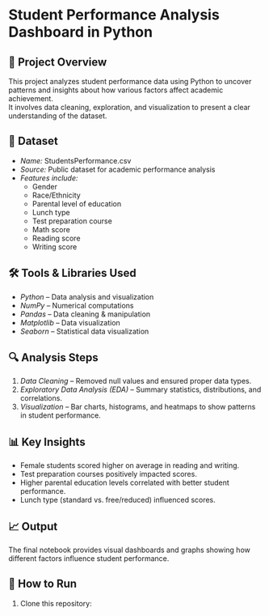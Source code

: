 # Student Performance Analysis Dashboard in Python

## 📌 Project Overview
This project analyzes student performance data using Python to uncover patterns and insights about how various factors affect academic achievement.  
It involves data cleaning, exploration, and visualization to present a clear understanding of the dataset.  

## 📂 Dataset
- *Name:* StudentsPerformance.csv  
- *Source:* Public dataset for academic performance analysis  
- *Features include:*
  - Gender  
  - Race/Ethnicity  
  - Parental level of education  
  - Lunch type  
  - Test preparation course  
  - Math score  
  - Reading score  
  - Writing score  

## 🛠 Tools & Libraries Used
- *Python* – Data analysis and visualization  
- *NumPy* – Numerical computations  
- *Pandas* – Data cleaning & manipulation  
- *Matplotlib* – Data visualization  
- *Seaborn* – Statistical data visualization  

## 🔍 Analysis Steps
1. *Data Cleaning* – Removed null values and ensured proper data types.  
2. *Exploratory Data Analysis (EDA)* – Summary statistics, distributions, and correlations.  
3. *Visualization* – Bar charts, histograms, and heatmaps to show patterns in student performance.  

## 📊 Key Insights
- Female students scored higher on average in reading and writing.  
- Test preparation courses positively impacted scores.  
- Higher parental education levels correlated with better student performance.  
- Lunch type (standard vs. free/reduced) influenced scores.  

## 📈 Output
The final notebook provides visual dashboards and graphs showing how different factors influence student performance.  

## 🚀 How to Run
1. Clone this repository:
